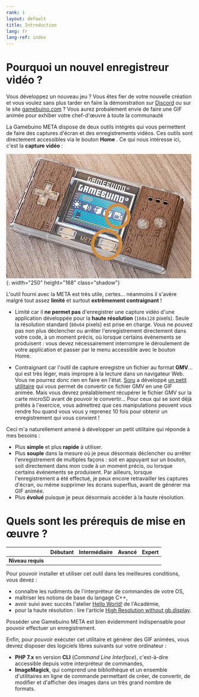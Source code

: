 ```yaml
---
rank: 1
layout: default
title: Introduction
lang: fr
lang-ref: index
---
```


# Pourquoi un nouvel enregistreur vidéo ?

Vous développez un nouveau jeu ? Vous êtes fier de votre nouvelle création et vous voulez sans plus tarder en faire la démonstration sur [Discord](https://discordapp.com/) ou sur le site [gamebuino.com](https://gamebuino.com) ? Vous aurez probalement envie de faire une GIF animée pour exhiber votre chef-d'œuvre à toute la communauté <i class="far fa-smile"></i>

La Gamebuino META dispose de deux outils intégrés qui vous permettent de faire des captures d'écran et des enregistrements vidéos. Ces outils sont directement accessibles via le bouton **Home** <i class="fa fa-home"></i>. Ce qui nous intéresse ici, c'est la **capture vidéo** :

![Enregistrement vidéo natif](../assets/figures/native-screen-recording-500x336.jpg){: width="250" height="168" class="shadow"}

L'outil fourni avec la META est très utile, certes... néanmoins il s'avère malgré tout assez **limité** et surtout **extrêmement contraignant** !

- Limité car il **ne permet pas** d'enregistrer une capture vidéo d'une application développée pour la **haute résolution** (`160x128` pixels). Seule la résolution standard (`80x64` pixels) est prise en charge. Vous ne pouvez pas non plus déclencher ou arrêter l'enregistrement directement dans votre code, à un moment précis, où lorsque certains événements se produisent : vous devez nécessairement interrompre le déroulement de votre application et passer par le menu accessible avec le bouton Home.

- Contraignant car l'outil de capture enregistre un fichier au format **GMV**... qui est très léger, mais impropre à la lecture dans un navigateur Web. Vous ne pourrez donc rien en faire en l'état. [Soru](https://gamebuino.com/@sorunome) a développé [un petit utilitaire](https://gamebuino.com/creations/gmv-to-gif-converter) qui vous permet de convertir ce fichier GMV en une GIF animée. Mais vous devrez préalablement récupérer le fichier GMV sur la carte microSD avant de pouvoir le convertir... Pour ceux qui se sont déjà prêtés à l'exercice, vous admettrez que ces manipulations peuvent vous rendre fou quand vous vous y reprenez 10 fois pour obtenir un enregistrement qui vous convient !

Ceci m'a naturellement amené à développer un petit utilitaire qui réponde à mes besoins :

- Plus **simple** et plus **rapide** à utiliser.
- Plus **souple** dans la mesure où je peux désormais déclencher ou arrêter l'enregistrement de multiples façons : soit en appuyant sur un bouton, soit directement dans mon code à un moment précis, ou lorsque certains événements se produisent. Par ailleurs, lorsque l'enregistrement a été effectué, je peux encore retravailler les captures d'écran, ou même supprimer les écrans superflus, avant de générer ma GIF animée.
- Plus **évolué** puisque je peux désormais accéder à la haute résolution.


# Quels sont les prérequis de mise en œuvre ?

|                   |           Débutant           |           Intermédiaire            | Avancé | Expert |
|------------------:|:----------------------------:|:----------------------------------:|:------:|:------:|
| **Niveau requis** | <i class="fas fa-check"></i> | <i class="fas fa-check faded"></i> |        |        |

Pour pouvoir installer et utiliser cet outil dans les meilleures conditions, vous devez :

- connaître les rudiments de l'interpréteur de commandes de votre OS,
- maîtriser les notions de base du langage C++,
- avoir suivi avec succès l'atelier [Hello World!](https://gamebuino.com/academy/workshop/make-your-very-first-games-with-pong/hello-world) de l'Académie,
- pour la haute résolution : lire l'article [High Resolution without gb.display](https://gamebuino.com/creations/high-resolution-without-gb-display).

Posséder une Gamebuino META est bien évidemment indispensable pour pouvoir effectuer un enregistrement.

Enfin, pour pouvoir exécuter cet utilitaire et générer des GIF animées, vous devrez disposer des logiciels libres suivants sur votre ordinateur :

- **PHP 7.x** en version **CLI** (*Command Line Interface*), c'est-à-dire accessible depuis votre interpréteur de commandes,
- **ImageMagick**, qui comprend une bibliothèque et un ensemble d'utilitaires en ligne de commande permettant de créer, de convertir, de modifier et d'afficher des images dans un très grand nombre de formats.
